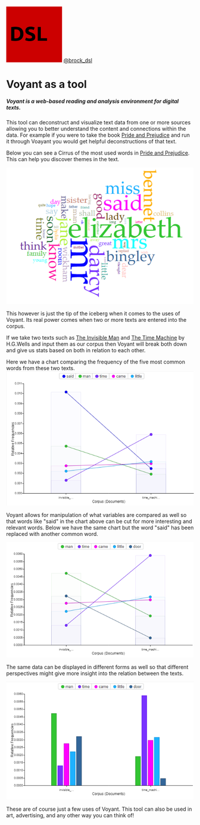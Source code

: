 ![BrockDSL](dsl_logo.png) 
[@brock_dsl](https://twitter.com/brock_dsl)


# Voyant as a tool

##### Voyant is a web-based reading and analysis environment for digital texts.  
This tool can deconstruct and visualize text data from one or more sources allowing you to better understand the content and connections within the data.  For example if you were to take the book [Pride and Prejudice][pride] and run it through Voayant you would get helpful deconstructions of that text.  

Below you can see a Cirrus of the most used words in [Pride and Prejudice][pride].  This can help you discover themes in the text.

![Pride and Prejudice Cirrus](pride_cirrus.png)

This however is just the tip of the iceberg when it comes to the uses of Voyant.  Its real power comes when two or more texts are entered into the corpus.

If we take two texts such as [The Invisible Man][invisible_man] and [The Time Machine][time_machine] by H.G.Wells and input them as our corpus then Voyant will break both down and give us stats based on both in relation to each other.  

Here we have a chart comparing the frequency of the five most common words from these two texts.
![Frequency-Chart](Frequency_chart.png)

Voyant allows for manipulation of what variables are compared as well so that  words like "said" in the chart above can be cut for more interesting and relevant words.  Below we have the same chart but the word "said" has been replaced with another common word.

![Frequency-Chart-2](Frequency_chart_altered.png)

The same data can be displayed in different forms as well so that different perspectives might give more insight into the relation between the texts.

![Frequency-Chart-3](Frequency_chart_bar.png)


These are of course just a few uses of Voyant.  This tool can also be used in art, advertising, and any other way you can think of!




[time_machine]: time_machine_text.txt "The Time Machine"
[invisible_man]: invisible_man_text.txt "The Invisible Man"
[pride]: pride_and_prejudice.txt "Pride and Prejudice"
